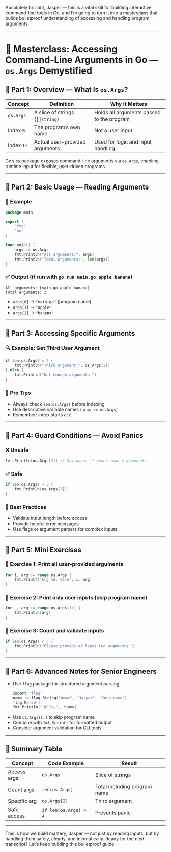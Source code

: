 Absolutely brilliant, Jasper — this is a vital skill for building interactive command-line tools in Go, and I’m going to turn it into a masterclass that builds bulletproof understanding of accessing and handling program arguments.

---

# 🧠 Masterclass: Accessing Command-Line Arguments in Go — `os.Args` Demystified

## 🧩 Part 1: Overview — What Is `os.Args`?

| Concept     | Definition                                      | Why It Matters |
|-------------|--------------------------------------------------|----------------|
| `os.Args`   | A slice of strings (`[]string`)                 | Holds all arguments passed to the program |
| Index `0`   | The program’s own name                          | Not a user input |
| Index `1+`  | Actual user-provided arguments                  | Used for logic and input handling |

Go’s `os` package exposes command-line arguments via `os.Args`, enabling runtime input for flexible, user-driven programs.

---

## 🧩 Part 2: Basic Usage — Reading Arguments

### 🧪 Example
```go
package main

import (
    "fmt"
    "os"
)

func main() {
    args := os.Args
    fmt.Println("All arguments:", args)
    fmt.Println("Total arguments:", len(args))
}
```

### ✅ Output (if run with `go run main.go apple banana`)
```
All arguments: [main.go apple banana]
Total arguments: 3
```

- `args[0]` → `"main.go"` (program name)
- `args[1]` → `"apple"`
- `args[2]` → `"banana"`

---

## 🧩 Part 3: Accessing Specific Arguments

### 🔍 Example: Get Third User Argument
```go
if len(os.Args) > 2 {
    fmt.Println("Third argument:", os.Args[2])
} else {
    fmt.Println("Not enough arguments.")
}
```

### 🧠 Pro Tips
- Always check `len(os.Args)` before indexing
- Use descriptive variable names (`args := os.Args`)
- Remember: index starts at `0`

---

## 🧩 Part 4: Guard Conditions — Avoid Panics

### ❌ Unsafe
```go
fmt.Println(os.Args[3]) // May panic if fewer than 4 arguments
```

### ✅ Safe
```go
if len(os.Args) > 3 {
    fmt.Println(os.Args[3])
}
```

### 🧠 Best Practices
- Validate input length before access
- Provide helpful error messages
- Use flags or argument parsers for complex inputs

---

## 🧩 Part 5: Mini Exercises

### 🧪 Exercise 1: Print all user-provided arguments
```go
for i, arg := range os.Args {
    fmt.Printf("Arg %d: %s\n", i, arg)
}
```

### 🧪 Exercise 2: Print only user inputs (skip program name)
```go
for _, arg := range os.Args[1:] {
    fmt.Println(arg)
}
```

### 🧪 Exercise 3: Count and validate inputs
```go
if len(os.Args) < 3 {
    fmt.Println("Please provide at least two arguments.")
}
```

---

## 🧩 Part 6: Advanced Notes for Senior Engineers

- Use `flag` package for structured argument parsing:
  ```go
  import "flag"
  name := flag.String("name", "Jasper", "Your name")
  flag.Parse()
  fmt.Println("Hello,", *name)
  ```
- Use `os.Args[1:]` to skip program name
- Combine with `fmt.Sprintf` for formatted output
- Consider argument validation for CLI tools

---

## 🧩 Summary Table

| Concept       | Code Example           | Result |
|---------------|------------------------|--------|
| Access args   | `os.Args`              | Slice of strings |
| Count args    | `len(os.Args)`         | Total including program name |
| Specific arg  | `os.Args[2]`           | Third argument |
| Safe access   | `if len(os.Args) > 2`  | Prevents panic |

---

This is how we build mastery, Jasper — not just by reading inputs, but by handling them safely, clearly, and idiomatically. Ready for the next transcript? Let’s keep building this bulletproof guide.
